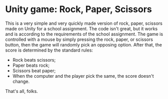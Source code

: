 # Unity game: Rock, Paper, Scissors
This is a very simple and very quickly made version of rock, paper, scissors made on Unity for a school assignment. The code isn't great, but it works and is according to the requirements of the school assignment. The game is controlled with a mouse by simply pressing the rock, paper, or scissors button, then the game will randomly pick an opposing option. After that, the score is determined by the standard rules:

- Rock beats scissors;
- Paper beats rock;
- Scissors beat paper;
- When the computer and the player pick the same, the score doesn't change.

That's all, folks.
